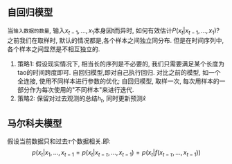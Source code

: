 ## 自回归模型
当`输入数据的数量`, 输入$x_{t-1},...,x_1$本身因t而异时, 如何有效估计$P(x_t|x_{t-1},...,x_1)$?
之前我们在取样时, 默认的情况都是,各个样本之间独立同分布. 但是在时间序列中, 各个样本之间显然是不相互独立的.
1. 策略1: 假设现实情况下, 相当长的序列是不必要的, 我们只需要满足某个长度为tao的时间跨度即可.
	自回归模型,即对自己执行回归.
	对比之前的模型, 如一个全连接, 使用不同样本进行参数的优化; 自回归模型, 取样一次, 每次用样本的一部分作为每次使用的"不同样本"来进行迭代.
1. 策略2: 保留对过去观测的总结$h_t$, 同时更新预测$\widehat{x}$
## 马尔科夫模型
假设当前数据只和过去$\tau$个数据相关.即:
$$p(x_t|x_1, ..., x_{t-1}=p(x_t|x_{t-\tau},..., x_{t-1})=p(x_t|f(x_{t-\tau}, ...,x_{t-1})) $$

